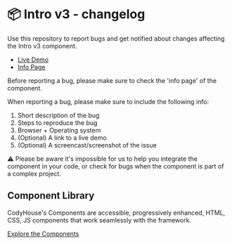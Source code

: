# 📦 Intro v3 - changelog

Use this repository to report bugs and get notified about changes affecting the Intro v3 component.

- [Live Demo](https://codyhouse.co/ds/components/app/intro-v3)
- [Info Page](https://codyhouse.co/ds/components/info/intro-v3)

Before reporting a bug, please make sure to check the 'info page' of the component. 

When reporting a bug, please make sure to include the following info:

1. Short description of the bug
2. Steps to reproduce the bug
3. Browser + Operating system
4. (Optional) A link to a live demo
5. (Optional) A screencast/screenshot of the issue

⚠️ Please be aware it's impossible for us to help you integrate the component in your code, or check for bugs when the component is part of a complex project.

## Component Library

CodyHouse's Components are accessible, progressively enhanced, HTML, CSS, JS components that work seamlessly with the framework.

[Explore the Components](https://codyhouse.co/ds/components)

